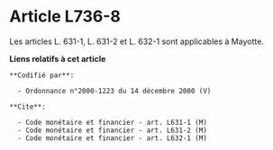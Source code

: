 # Article L736-8

Les articles L. 631-1, L. 631-2 et L. 632-1 sont applicables à Mayotte.

**Liens relatifs à cet article**

	**Codifié par**:

	  - Ordonnance n°2000-1223 du 14 décembre 2000 (V)

	**Cite**:

	  - Code monétaire et financier - art. L631-1 (M)
	  - Code monétaire et financier - art. L631-2 (M)
	  - Code monétaire et financier - art. L632-1 (M)

